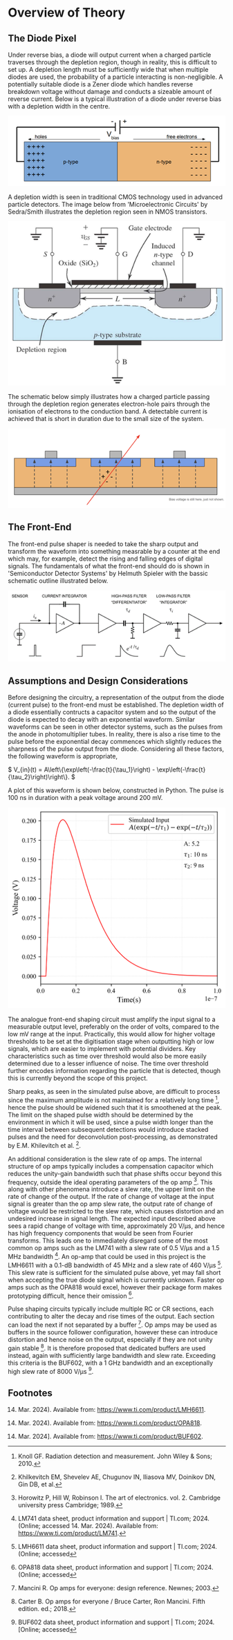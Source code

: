 # Overview of Theory

## The Diode Pixel

Under reverse bias, a diode will output current when a charged particle traverses through the depletion region, though in reality, this is difficult to set up. A depletion length must be sufficiently wide that when multiple diodes are used, the probability of a particle interacting is non-negligible. A potentially suitable diode is a Zener diode which handles reverse breakdown voltage without damage and conducts a sizeable amount of reverse current. Below is a typical illustration of a diode under reverse bias with a depletion width in the centre.

![Reverse biased diode schematic image](./Images/on_junc_rb.png)

A depletion width is seen in traditional CMOS technology used in advanced particle detectors. The image below from 'Microelectronic Circuits' by Sedra/Smith illustrates the depletion region seen in NMOS transistors.

![NMOS schematic image](./Images/nmos_sedra.png)

The schematic below simply illustrates how a charged particle passing through the depletion region generates electron-hole pairs through the ionisation of electrons to the conduction band. A detectable current is achieved that is short in duration due to the small size of the system.

![Detection_schematic image](./Images/particle_cmos.png)

## The Front-End 

The front-end pulse shaper is needed to take the sharp output and transform the waveform into something measrable by a counter at the end which may, for example, detect the rising and falling edges of digital signals. The fundamentals of what the front-end should do is shown in 'Semiconductor Detector Systems' by Helmuth Spieler with the bassic schematic outline illustrated below.

![Detection_schematic image](./Images/spieler_schem.png)

## Assumptions and Design Considerations

Before designing the circuitry, a representation of the output from the diode (current pulse) to the front-end must be established. The depletion width of a diode essentially contructs a capacitor system and so the output of the diode is expected to decay with an exponential waveform. Similar waveforms can be seen in other detector systems, such as the pulses from the anode in photomultiplier tubes. In reality, there is also a rise time to the pulse before the exponential decay commences which slightly reduces the sharpness of the pulse output from the diode. Considering all these factors, the following waveform is appropriate,

$` V_{in}(t) = A\left\{\exp\left(-\frac{t}{\tau_1}\right) - \exp\left(-\frac{t}{\tau_2}\right)\right\}. `$

A plot of this waveform is shown below, constructed in Python. The pulse is 100 ns in duration with a peak voltage around 200 mV.

![Simulated_pulse plot](./Images/input_sim_chrg.png)

The analogue front-end shaping circuit must amplify the input signal to a measurable output
level, preferably on the order of volts, compared to the low mV range at the input. Practically,
this would allow for higher voltage thresholds to be set at the digitisation stage when outputting
high or low signals, which are easier to implement with potential dividers. Key characteristics
such as time over threshold would also be more easily determined due to a lesser influence of
noise. The time over threshold further encodes information regarding the particle that is detected, though this is currently beyond the scope of this project.

Sharp peaks, as seen in the simulated pulse above, are difficult to process since the maximum amplitude
is not maintained for a relatively long time [^1], hence the pulse should be widened such that
it is smoothened at the peak. The limit on the shaped pulse width should be determined by
the environment in which it will be used, since a pulse width longer than the time interval between subsequent detections would introduce stacked pulses and the need for deconvolution
post-processing, as demonstrated by E.M. Khilevitch et al. [^2].

An additional consideration is the slew rate of op amps. The internal structure of op amps
typically includes a compensation capacitor which reduces the unity-gain bandwidth such that
phase shifts occur beyond this frequency, outside the ideal operating parameters of the op amp
[^3]. This along with other phenomena introduce a slew rate, the upper limit on the rate of
change of the output. If the rate of change of voltage at the input signal is greater than the
op amp slew rate, the output rate of change of voltage would be restricted to the slew rate,
which causes distortion and an undesired increase in signal length. The expected input described above sees a rapid change of voltage with time, approximately 20 V/μs, and hence has high frequency components that would be seen from Fourier transforms. This leads one to immediately disregard some of the most common op amps such as the LM741 with a slew rate of 0.5 V/μs and a
1.5 MHz bandwidth [^4]. An op-amp that could be used in this project is the LMH6611 with a 0.1-dB
bandwidth of 45 MHz and a slew rate of 460 V/μs [^5]. This slew rate is sufficient for the simulated pulse above, yet may fall short when accepting the true diode signal which is currently unknown. Faster op amps such as
the OPA818 would excel, however their package form makes prototyping difficult, hence their
omission [^6].

Pulse shaping circuits typically include multiple RC or CR sections, each contributing to
alter the decay and rise times of the output. Each section can load the next if not separated by a
buffer [^7]. Op amps may be used as buffers in the source follower configuration,
however these can introduce distortion and hence noise on the output, especially if they are not
unity gain stable [^8]. It is therefore proposed that dedicated buffers are used instead, again
with sufficiently large bandwidth and slew rate. Exceeding this criteria is the BUF602, with a
1 GHz bandwidth and an exceptionally high slew rate of 8000 V/μs [^9].

## Footnotes
[^1]: Knoll GF. Radiation detection and measurement. John Wiley & Sons; 2010.

[^2]: Khilkevitch EM, Shevelev AE, Chugunov IN, Iliasova MV, Doinikov DN, Gin DB, et al.

[^3]: Horowitz P, Hill W, Robinson I. The art of electronics. vol. 2. Cambridge university press
Cambridge; 1989.

[^4]: LM741 data sheet, product information and support | TI.com; 2024. (Online; accessed 14.
Mar. 2024). Available from: https://www.ti.com/product/LM741.

[^5]: LMH6611 data sheet, product information and support | TI.com; 2024. (Online; accessed
14. Mar. 2024). Available from: https://www.ti.com/product/LMH6611.

[^6]: OPA818 data sheet, product information and support | TI.com; 2024. (Online; accessed
14. Mar. 2024). Available from: https://www.ti.com/product/OPA818.

[^7]: Mancini R. Op amps for everyone: design reference. Newnes; 2003.

[^8]: Carter B. Op amps for everyone / Bruce Carter, Ron Mancini. Fifth edition. ed.; 2018.

[^9]: BUF602 data sheet, product information and support | TI.com; 2024. [Online; accessed
14. Mar. 2024]. Available from: https://www.ti.com/product/BUF602.
